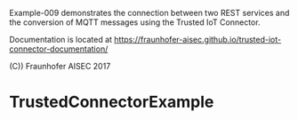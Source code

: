 Example-009 demonstrates the connection between two REST services and the conversion of MQTT messages using the Trusted IoT Connector.

Documentation is located at https://fraunhofer-aisec.github.io/trusted-iot-connector-documentation/

(C)) Fraunhofer AISEC 2017
# TrustedConnectorExample
